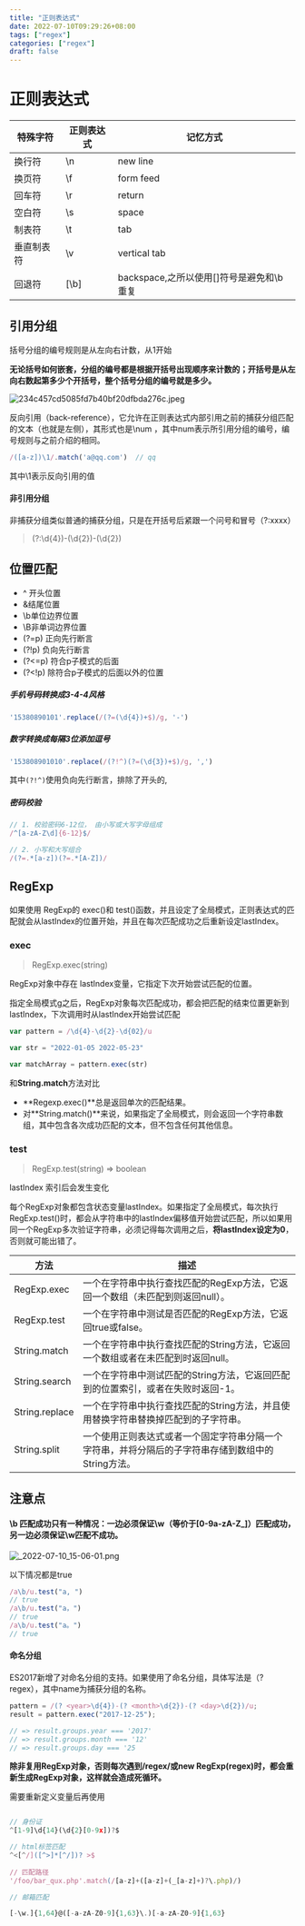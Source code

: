 ```yaml
---
title: "正则表达式"
date: 2022-07-10T09:29:26+08:00
tags: ["regex"]
categories: ["regex"]
draft: false
---
```




# 正则表达式



| 特殊字符   | 正则表达式 | 记忆方式                                     |
| ---------- | ---------- | -------------------------------------------- |
| 换行符     | \n         | new line                                     |
| 换页符     | \f         | form feed                                |
| 回车符     | \r         | return                                   |
| 空白符     | \s         | space                                    |
| 制表符     | \t         | tab                                      |
| 垂直制表符 | \v         | vertical tab                             |
| 回退符     | [\b]       | backspace,之所以使用[]符号是避免和\b重复 |


## 引用分组



括号分组的编号规则是从左向右计数，从1开始



**无论括号如何嵌套，分组的编号都是根据开括号出现顺序来计数的；开括号是从左向右数起第多少个开括号，整个括号分组的编号就是多少。**



![234c457cd5085fd7b40bf20dfbda276c.jpeg](https://p9-juejin.byteimg.com/tos-cn-i-k3u1fbpfcp/e1f603d8e250415ea3ce8c4ffd619883~tplv-k3u1fbpfcp-watermark.image?)





反向引用（back-reference），它允许在正则表达式内部引用之前的捕获分组匹配的文本（也就是左侧），其形式也是\num
，其中num表示所引用分组的编号，编号规则与之前介绍的相同。

```typescript
/([a-z])\1/.match('a@qq.com')  // qq

```



其中\1表示反向引用的值



#### 非引用分组

非捕获分组类似普通的捕获分组，只是在开括号后紧跟一个问号和冒号（?:xxxx）



> (?:\d{4})-(\d{2})-(\d{2}) 



## 位置匹配



- ^ 开头位置
- &结尾位置
- \b单位边界位置
- \B非单词边界位置
- (?=p) 正向先行断言
- (?!p)  负向先行断言
- (?<=p) 符合p子模式的后面
- (?<!p) 除符合p子模式的后面以外的位置



#### 

##### 手机号码转换成3-4-4风格

```typescript
'15380890101'.replace(/(?=(\d{4})+$)/g, '-')
```



##### 数字转换成每隔3位添加逗号

```typescript
'153808901010'.replace(/(?!^)(?=(\d{3})+$)/g, ',')
```

其中`(?!^)`使用负向先行断言，排除了开头的,



##### 密码校验

```typescript
// 1. 校验密码6-12位， 由小写或大写字母组成
/^[a-zA-Z\d]{6-12}$/

// 2. 小写和大写组合
/(?=.*[a-z])(?=.*[A-Z])/
```



## RegExp



如果使用 RegExp的 exec()和 test()函数，并且设定了全局模式，正则表达式的匹配就会从lastIndex的位置开始，并且在每次匹配成功之后重新设定lastIndex。



### exec



> RegExp.exec(string)



RegExp对象中存在 lastIndex变量，它指定下次开始尝试匹配的位置。

指定全局模式g之后，RegExp对象每次匹配成功，都会把匹配的结束位置更新到lastIndex，下次调用时从lastIndex开始尝试匹配

```typescript
var pattern = /\d{4}-\d{2}-\d{02}/u

var str = "2022-01-05 2022-05-23"

var matchArray = pattern.exec(str)
```



和**String.match**方法对比

- **Regexp.exec()**总是返回单次的匹配结果。
- 对**String.match()**来说，如果指定了全局模式，则会返回一个字符串数组，其中包含各次成功匹配的文本，但不包含任何其他信息。



### test



> RegExp.test(string) => boolean



lastIndex 索引后会发生变化

每个RegExp对象都包含状态变量lastIndex。如果指定了全局模式，每次执行RegExp.test()时，都会从字符串中的lastIndex偏移值开始尝试匹配，所以如果用同一个RegExp多次验证字符串，必须记得每次调用之后，**将lastIndex设定为0**，否则就可能出错了。





| 方法           | 描述                                                         |
| -------------- | ------------------------------------------------------------ |
| RegExp.exec    | 一个在字符串中执行查找匹配的RegExp方法，它返回一个数组（未匹配到则返回null）。 |
| RegExp.test    | 一个在字符串中测试是否匹配的RegExp方法，它返回true或false。  |
| String.match   | 一个在字符串中执行查找匹配的String方法，它返回一个数组或者在未匹配到时返回null。 |
| String.search  | 一个在字符串中测试匹配的String方法，它返回匹配到的位置索引，或者在失败时返回-1。 |
| String.replace | 一个在字符串中执行查找匹配的String方法，并且使用替换字符串替换掉匹配到的子字符串。 |
| String.split   | 一个使用正则表达式或者一个固定字符串分隔一个字符串，并将分隔后的子字符串存储到数组中的String方法。 |

## 注意点



#### **\b 匹配成功只有一种情况：一边必须保证\w（等价于[0-9a-zA-Z_]）匹配成功，另一边必须保证\w匹配不成功。**

![_2022-07-10_15-06-01.png](https://p1-juejin.byteimg.com/tos-cn-i-k3u1fbpfcp/fe518fa91cc14b9cad22f571e0e4fc88~tplv-k3u1fbpfcp-watermark.image?)



以下情况都是true

```typescript
/a\b/u.test("a, ")
// true
/a\b/u.test("a，")
// true
/a\b/u.test("a。")
// true
```



#### 命名分组

ES2017新增了对命名分组的支持。如果使用了命名分组，具体写法是（? <name> regex），其中name为捕获分组的名称。



```typescript
pattern = /(? <year>\d{4})-(? <month>\d{2})-(? <day>\d{2})/u;
result = pattern.exec("2017-12-25");

// => result.groups.year === '2017'
// => result.groups.month === '12'
// => result.groups.day === '25
```



**除非复用RegExp对象，否则每次遇到/regex/或new RegExp(regex)时，都会重新生成RegExp对象，这样就会造成死循环。**



需要重新定义变量后再使用





```typescript

// 身份证
^[1-9]\d{14}(\d{2}[0-9x])?$

// html标签匹配
^<[^/]([^>]*[^/])? >$
   
// 匹配路径
'/foo/bar_qux.php'.match(/[a-z]+([a-z]+(_[a-z]+)?\.php)/)

// 邮箱匹配

[-\w.]{1,64}@([-a-zA-Z0-9]{1,63}\.)[-a-zA-Z0-9]{1,63}

```

